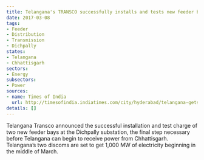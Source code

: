 ```yaml
---
title: Telangana's TRANSCO successfully installs and tests new feeder bays at Dichpally
date: 2017-03-08
tags:
- Feeder
- Distribution
- Transmission
- Dichpally
states:
- Telangana
- Chhattisgarh
sectors:
- Energy
subsectors:
- Power
sources:
- name: Times of India
  url: http://timesofindia.indiatimes.com/city/hyderabad/telangana-gets-power-boost-ahead-of-summer/articleshow/57386656.cms
details: []
---
```


Telangana Transco announced the successful installation and test charge of two new feeder bays at the Dichpally substation, the final step necessary before Telangana can begin to receive power from Chhattisgarh. Telangana’s two discoms are set to get 1,000 MW of electricity beginning in the middle of March.

